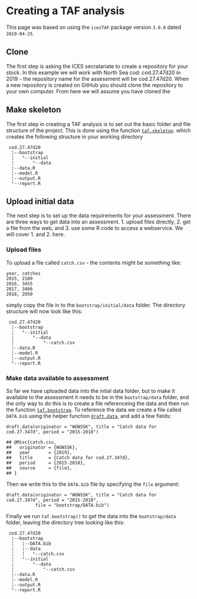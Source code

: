 Creating a TAF analysis
=======================

This page was based on using the `icesTAF` package version `3.0.0` dated
`2019-04-25`.

Clone
-----

The first step is asking the ICES secratariate to create a repository
for your stock. In this example we will work with North Sea cod:
cod.27.47d20 in 2019 - the repository name for the assessment will be
cod.27.47d20. When a new repository is created on GitHub you should
clone the repository to your own computer. From here we will assume you
have cloned the

Make skeleton
-------------

The first step in creating a TAF analysis is to set out the basic folder
and file structure of the project. This is done using the function
[`taf.skeleton`](https://rdrr.io/cran/icesTAF/man/taf.skeleton.html).
which creates the following structure in your working directory

     cod.27.47d20    
      ¦--bootstrap   
      ¦   °--initial 
      ¦       °--data
      ¦--data.R      
      ¦--model.R     
      ¦--output.R    
      °--report.R    

Upload initial data
-------------------

The next step is to set up the data requirements for your assessment.
There are three ways to get data into an assessment. 1. upload files
directly, 2. get a file from the web, and 3. use some R code to access a
webservice. We will cover 1. and 2. here.

### Upload files

To upload a file called `catch.csv` - the contents might be something
like:

    year, catches
    2015, 2109
    2016, 3455
    2017, 3466
    2018, 2050

simply copy the file in to the `bootstrap/initial/data` folder. The
directory structure will now look like this:

     cod.27.47d20             
      ¦--bootstrap            
      ¦   °--initial          
      ¦       °--data         
      ¦           °--catch.csv
      ¦--data.R               
      ¦--model.R              
      ¦--output.R             
      °--report.R             

### Make data available to assessment

So far we have uploaded data into the intial data folder, but to make it
available to the assessment it needs to be in the `bootstrap/data`
folder, and the only way to do this is to create a file referenceing the
data and then run the function
[`taf.bootstrap`](https://rdrr.io/cran/icesTAF/man/taf.bootstrap.html).
To reference the data we create a file called `DATA.bib` using the
helper function
[`draft.data`](https://rdrr.io/cran/icesTAF/man/draft.data.html), and
add a few fields:

    draft.data(originator = "WGNSSK", title = "Catch data for cod.27.347d", period = "2015-2018")

    ## @Misc{catch.csv,
    ##   originator = {WGNSSK},
    ##   year       = {2019},
    ##   title      = {Catch data for cod.27.347d},
    ##   period     = {2015-2018},
    ##   source     = {file},
    ## }

Then we write this to the `DATA.bib` file by specifying the `file`
argument:

    draft.data(originator = "WGNSSK", title = "Catch data for cod.27.347d", period = "2015-2018",
               file = "bootstrap/DATA.bib")

Finally we run `taf.bootstrap()` to get the data into the
`bootstrap/data` folder, leaving the directory tree looking like this:

     cod.27.47d20             
      ¦--bootstrap            
      ¦   ¦--DATA.bib         
      ¦   ¦--data             
      ¦   ¦   °--catch.csv    
      ¦   °--initial          
      ¦       °--data         
      ¦           °--catch.csv
      ¦--data.R               
      ¦--model.R              
      ¦--output.R             
      °--report.R
